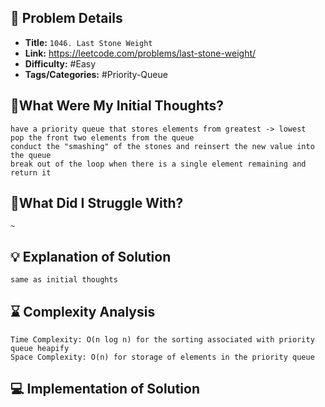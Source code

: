 ## 📝 Problem Details

- **Title:** `1046. Last Stone Weight`
- **Link:** https://leetcode.com/problems/last-stone-weight/
- **Difficulty:** #Easy 
- **Tags/Categories:** #Priority-Queue 

## 💭What Were My Initial Thoughts?

```
have a priority queue that stores elements from greatest -> lowest
pop the front two elements from the queue
conduct the "smashing" of the stones and reinsert the new value into the queue
break out of the loop when there is a single element remaining and return it 
```

## 🤔What Did I Struggle With?

```
~
```

## 💡 Explanation of Solution

```
same as initial thoughts
```

## ⌛ Complexity Analysis

```
Time Complexity: O(n log n) for the sorting associated with priority queue heapify
Space Complexity: O(n) for storage of elements in the priority queue
```

## 💻 Implementation of Solution

```cpp

```